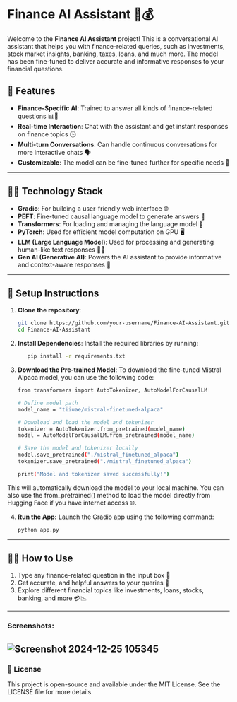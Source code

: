 # Finance AI Assistant 🤖💰

Welcome to the **Finance AI Assistant** project! This is a conversational AI assistant that helps you with finance-related queries, such as investments, stock market insights, banking, taxes, loans, and much more. The model has been fine-tuned to deliver accurate and informative responses to your financial questions.

## 🚀 Features
- **Finance-Specific AI**: Trained to answer all kinds of finance-related questions 📊💸
- **Real-time Interaction**: Chat with the assistant and get instant responses on finance topics 🕒
- **Multi-turn Conversations**: Can handle continuous conversations for more interactive chats 🗣️
- **Customizable**: The model can be fine-tuned further for specific needs 🎯
  
---

## 🧑‍💻 Technology Stack
- **Gradio**: For building a user-friendly web interface 🌐
- **PEFT**: Fine-tuned causal language model to generate answers 🤖
- **Transformers**: For loading and managing the language model 🔄
- **PyTorch**: Used for efficient model computation on GPU 🖥️
- **LLM (Large Language Model)**: Used for processing and generating human-like text responses 🤖🧠
- **Gen AI (Generative AI)**: Powers the AI assistant to provide informative and context-aware responses 🌱
  
---

## 🔧 Setup Instructions
1. **Clone the repository**:
   ```bash
   git clone https://github.com/your-username/Finance-AI-Assistant.git
   cd Finance-AI-Assistant
   
2. **Install Dependencies**: Install the required libraries by running:
   ```bash
      pip install -r requirements.txt

3. **Download the Pre-trained Model**: To download the fine-tuned Mistral Alpaca model, you can use the following code:
   ```bash
   from transformers import AutoTokenizer, AutoModelForCausalLM

   # Define model path
   model_name = "tiiuae/mistral-finetuned-alpaca"

   # Download and load the model and tokenizer
   tokenizer = AutoTokenizer.from_pretrained(model_name)
   model = AutoModelForCausalLM.from_pretrained(model_name)

   # Save the model and tokenizer locally
   model.save_pretrained("./mistral_finetuned_alpaca")
   tokenizer.save_pretrained("./mistral_finetuned_alpaca")

   print("Model and tokenizer saved successfully!")

This will automatically download the model to your local machine. You can also use the from_pretrained() method to load the model directly from Hugging Face if you have internet access 🌐.

4. **Run the App:** Launch the Gradio app using the following command:

   ```bash
   python app.py
---

## 🧑‍🎓 How to Use
1. Type any finance-related question in the input box 💬
2. Get accurate, and helpful answers to your queries 🎯
3. Explore different financial topics like investments, loans, stocks, banking, and more 💳📉

---
### Screenshots:
![Screenshot 2024-12-25 105345](https://github.com/user-attachments/assets/a8944000-d4b4-4bf6-8414-b88df190c79b)
---
### 📜 License
This project is open-source and available under the MIT License. See the LICENSE file for more details.







